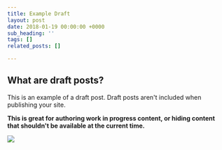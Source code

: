 ```yaml
---
title: Example Draft
layout: post
date: 2018-01-19 00:00:00 +0000
sub_heading: ''
tags: []
related_posts: []

---
```

## What are draft posts?

This is an example of a draft post. Draft posts aren't included when publishing your site.

**This is great for authoring work in progress content, or hiding content that shouldn't be available at the current time.**

![](/uploads/2018/02/17/building.jpg)